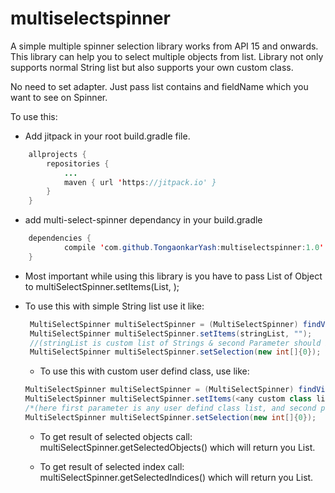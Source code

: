 # multiselectspinner

A simple multiple spinner selection library works from API 15 and onwards.
This library can help you to select multiple objects from list. Library not only supports normal String list but also supports your own custom class.
 
No need to set adapter. Just pass list contains and fieldName which you want to see on Spinner.

 
To use this:

- Add jitpack in your root build.gradle file.
```java
	allprojects {
		repositories {
			...
			maven { url 'https://jitpack.io' }
		}
	}
```
 
 - add multi-select-spinner dependancy in your build.gradle
```java 
 	dependencies {
	        compile 'com.github.TongaonkarYash:multiselectspinner:1.0'
	}
 ```
- Most important while using this library is you have to pass List of Object to multiSelectSpinner.setItems(List<Object>, <fieldName>);
 
- To use this with simple String list use it like:
```java
 MultiSelectSpinner multiSelectSpinner = (MultiSelectSpinner) findViewById(R.id.optionSpinner);
 MultiSelectSpinner multiSelectSpinner.setItems(stringList, ""); 
 //(stringList is custom list of Strings & second Parameter should be left blank).
 MultiSelectSpinner multiSelectSpinner.setSelection(new int[]{0});
 ```
 
 - To use this with custom user defind class, use like: 
 ```java
 MultiSelectSpinner multiSelectSpinner = (MultiSelectSpinner) findViewById(R.id.optionSpinner);
 MultiSelectSpinner multiSelectSpinner.setItems(<any custom class list>, "id"); 
 /*(here first parameter is any user defind class list, and second parameter is the field from that class which you want to see in Spinner textView, which is in this case "id")*/
 MultiSelectSpinner multiSelectSpinner.setSelection(new int[]{0});
```

- To get result of selected objects call:
multiSelectSpinner.getSelectedObjects() which will return you List<Object>.
 
 - To get result of selected index call:
 multiSelectSpinner.getSelectedIndices() which will return you List<Integer>.
 
 
